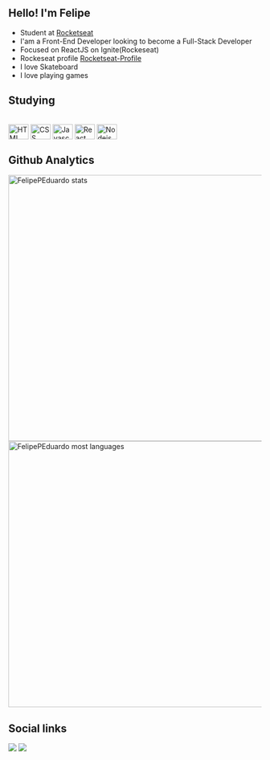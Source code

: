 ## Hello! I'm Felipe

- Student at [Rocketseat](https://github.com/Rocketseat)
- I'am a Front-End Developer looking to become a Full-Stack Developer
- Focused on ReactJS on Ignite(Rockeseat)
- Rockeseat profile [Rocketseat-Profile](https://app.rocketseat.com.br/me/felipe-pereira-eduardo-00732)
- I love Skateboard 
- I love playing games 

## Studying
<p style="display: inline_block"><br>
  <img align="center" alt="HTML" height="30" width="40" src="https://cdn.jsdelivr.net/gh/devicons/devicon/icons/html5/html5-original.svg">
  <img align="center" alt="CSS" height="30" width="40" src="https://cdn.jsdelivr.net/gh/devicons/devicon/icons/css3/css3-original.svg">
  <img align="center" alt="Javascript" height="30" width="40" src="https://cdn.jsdelivr.net/gh/devicons/devicon/icons/javascript/javascript-original.svg">
  <img align="center" alt="React" height="30" width="40" src="https://cdn.jsdelivr.net/gh/devicons/devicon/icons/react/react-original-wordmark.svg">
  <img align="center" alt="Nodejs" height="30" width="40" src="https://cdn.jsdelivr.net/gh/devicons/devicon/icons/nodejs/nodejs-original.svg" />
</p>


## Github Analytics
<p align="left">
<img width="530em" src="https://github-readme-stats.vercel.app/api?username=FelipePEduardo&show_icons=true&theme=vision-friendly-dark" alt="FelipePEduardo stats"/>
<img width="530em" src="https://github-readme-stats.vercel.app/api/top-langs/?username=FelipePEduardo&layout=compact&theme=vision-friendly-dark" alt="FelipePEduardo most languages"/>
</p>


## Social links
<p>
  <a href="https://www.linkedin.com/in/felipepereiraeduardo/" target="_blank"><img src="https://img.shields.io/badge/-LinkedIn-%230077B5?style=for-the-badge&logo=linkedin&logoColor=white" target="_blank"></a> 
  <a href = "mailto:felipeeduardol7@outlook.com"><img src="https://img.shields.io/badge/-Gmail-%23333?style=for-the-badge&logo=gmail&logoColor=white" target="_blank"></a> 
</p>


<!--### Hi there 👋
**FelipePEduardo/FelipePEduardo** is a ✨ _special_ ✨ repository because its `README.md` (this file) appears on your GitHub profile.
Here are some ideas to get you started:
- 🔭 I’m currently working on ...
- 🌱 I’m currently learning ...
- 👯 I’m looking to collaborate on ...
- 🤔 I’m looking for help with ...
- 💬 Ask me about ...
- 📫 How to reach me: ...
- 😄 Pronouns: ...
- ⚡ Fun fact: ...
-->
